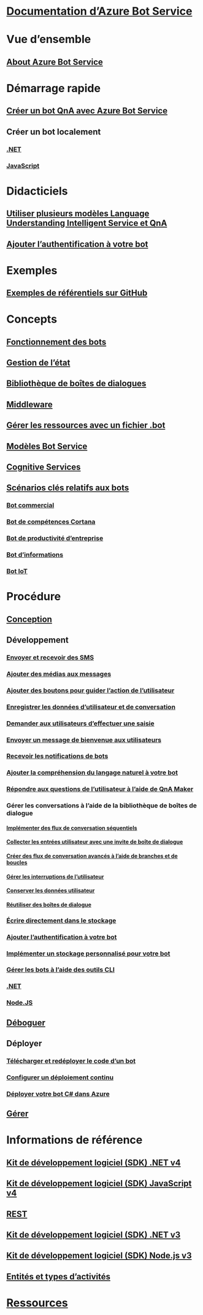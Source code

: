 # [Documentation d’Azure Bot Service](index.md)
# Vue d’ensemble
## [About Azure Bot Service](bot-service-overview-introduction.md)
# Démarrage rapide
## [Créer un bot QnA avec Azure Bot Service](~/bot-service-quickstart.md)
## Créer un bot localement
### [.NET](dotnet/bot-builder-dotnet-sdk-quickstart.md)
### [JavaScript](javascript/bot-builder-javascript-quickstart.md)
# Didacticiels
## [Utiliser plusieurs modèles Language Understanding Intelligent Service et QnA](v4sdk/bot-builder-tutorial-dispatch.md)
## [Ajouter l’authentification à votre bot](bot-builder-tutorial-authentication.md)
# Exemples
## [Exemples de référentiels sur GitHub](https://github.com/Microsoft/BotBuilder-Samples/blob/master/README.md)
# Concepts
## [Fonctionnement des bots](v4sdk/bot-builder-basics.md)
## [Gestion de l’état](v4sdk/bot-builder-concept-state.md)
## [Bibliothèque de boîtes de dialogues](v4sdk/bot-builder-concept-dialog.md)
## [Middleware](v4sdk/bot-builder-concept-middleware.md)
## [Gérer les ressources avec un fichier .bot](v4sdk/bot-file-basics.md)
<!-- [Language understanding](v4sdk/bot-builder-concept-luis.md) -->
## [Modèles Bot Service](bot-service-concept-templates.md)
## [Cognitive Services](bot-service-concept-intelligence.md)
## [Scénarios clés relatifs aux bots](bot-service-scenario-overview.md)
### [Bot commercial](bot-service-scenario-commerce.md)
### [Bot de compétences Cortana](bot-service-scenario-cortana-skill.md)
### [Bot de productivité d’entreprise](bot-service-scenario-enterprise-productivity.md)
### [Bot d’informations](bot-service-scenario-informational.md)
### [Bot IoT](bot-service-scenario-internet-things.md)
# Procédure 
## [Conception](design/TOC.md)
## Développement
<!-- ## [Best practice for welcoming the user](v4sdk/bot-builder-welcome-user.md) -->
### [Envoyer et recevoir des SMS](v4sdk/bot-builder-howto-send-messages.md)
### [Ajouter des médias aux messages](v4sdk/bot-builder-howto-add-media-attachments.md)
### [Ajouter des boutons pour guider l’action de l’utilisateur](v4sdk/bot-builder-howto-add-suggested-actions.md)
### [Enregistrer les données d’utilisateur et de conversation](v4sdk/bot-builder-howto-v4-state.md) 
### [Demander aux utilisateurs d’effectuer une saisie](v4sdk/bot-builder-primitive-prompts.md) 
### [Envoyer un message de bienvenue aux utilisateurs](v4sdk/bot-builder-send-welcome-message.md)
<!-- ## [Add input hints to messages](v4sdk/bot-builder-howto-add-input-hints.md) -->
### [Recevoir les notifications de bots](v4sdk/bot-builder-howto-proactive-message.md)
### [Ajouter la compréhension du langage naturel à votre bot](v4sdk/bot-builder-howto-v4-luis.md)
### [Répondre aux questions de l’utilisateur à l’aide de QnA Maker](v4sdk/bot-builder-howto-qna.md)
### Gérer les conversations à l’aide de la bibliothèque de boîtes de dialogue 
#### [Implémenter des flux de conversation séquentiels](v4sdk/bot-builder-dialog-manage-conversation-flow.md)
#### [Collecter les entrées utilisateur avec une invite de boîte de dialogue](v4sdk/bot-builder-prompts.md)
#### [Créer des flux de conversation avancés à l’aide de branches et de boucles](v4sdk/bot-builder-dialog-manage-complex-conversation-flow.md)
#### [Gérer les interruptions de l’utilisateur](v4sdk/bot-builder-howto-handle-user-interrupt.md)
#### [Conserver les données utilisateur](v4sdk/bot-builder-tutorial-persist-user-inputs.md)
#### [Réutiliser des boîtes de dialogue](v4sdk/bot-builder-compositcontrol.md)
### [Écrire directement dans le stockage](v4sdk/bot-builder-howto-v4-storage.md)
### [Ajouter l’authentification à votre bot](v4sdk/bot-builder-authentication.md)
### [Implémenter un stockage personnalisé pour votre bot](v4sdk/bot-builder-custom-storage.md)
### [Gérer les bots à l’aide des outils CLI](bot-builder-tools.md)
### [.NET](dotnet/TOC.md)
### [Node.JS](nodejs/TOC.md)
## [Déboguer](debug/TOC.md)
## Déployer
### [Télécharger et redéployer le code d’un bot](bot-service-build-download-source-code.md)
### [Configurer un déploiement continu](bot-service-build-continuous-deployment.md)
### [Déployer votre bot C# dans Azure](bot-builder-howto-deploy-azure.md)
## [Gérer](manage/TOC.md)
# Informations de référence
## [Kit de développement logiciel (SDK) .NET v4](https://aka.ms/dotnetsdk4)
## [Kit de développement logiciel (SDK) JavaScript v4](https://aka.ms/jssdk4)
## [REST](rest-api/TOC.md)
## [Kit de développement logiciel (SDK) .NET v3](/dotnet/api/?view=botbuilder-3.12.2.4)
## [Kit de développement logiciel (SDK) Node.js v3](https://docs.botframework.com/en-us/node/builder/chat-reference/modules/_botbuilder_d_.html)
## [Entités et types d’activités](bot-service-activities-entities.md)
# [Ressources](resources/TOC.md)
